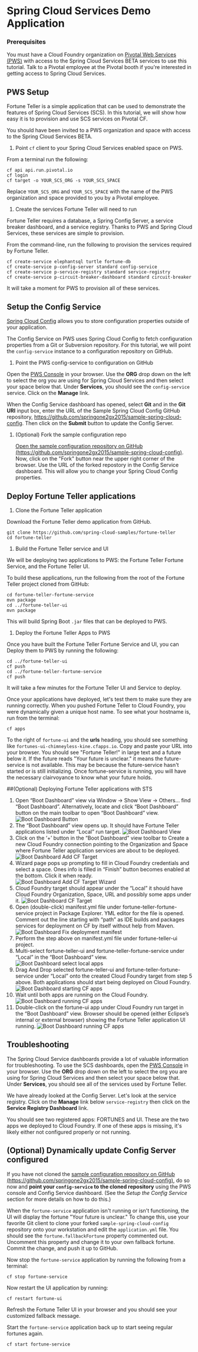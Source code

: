 # Spring Cloud Services Demo Application

### Prerequisites

You must have a Cloud Foundry organization on
[Pivotal Web Services (PWS)](https://run.pivotal.io) with access to the Spring
Cloud Services BETA services to use this tutorial. Talk to a Pivotal employee
at the Pivotal booth if you're interested in getting access to Spring
Cloud Services.

## PWS Setup

Fortune Teller is a simple application that can be used to demonstrate the
features of Spring Cloud Services (SCS). In this tutorial, we will show how
easy it is to provision and use SCS services on Pivotal CF.

You should have been invited to a PWS organization and space with access to the
Spring Cloud Services BETA.

1. Point `cf` client to your Spring Cloud Services enabled space on PWS.

  From a terminal run the following:

  ```console
  cf api api.run.pivotal.io
  cf login
  cf target -o YOUR_SCS_ORG -s YOUR_SCS_SPACE
  ```

  Replace `YOUR_SCS_ORG` and `YOUR_SCS_SPACE` with the name of the PWS
  organization and space provided to you by a Pivotal employee.

1. Create the services Fortune Teller will need to run

  Fortune Teller requires a database, a Spring Config Server, a service
  breaker dashboard, and a service registry. Thanks to PWS and Spring Cloud
  Services, these services are simple to provision.

  From the command-line, run the following to provision the services required
  by Fortune Teller.

  ```console
  cf create-service elephantsql turtle fortune-db
  cf create-service p-config-server standard config-service
  cf create-service p-service-registry standard service-registry
  cf create-service p-circuit-breaker-dashboard standard circuit-breaker
  ```

  It will take a moment for PWS to provision all of these services.

## Setup the Config Service

[Spring Cloud Config](http://cloud.spring.io/spring-cloud-config/) allows you
to store configuration properties outside of your application.

The Config Service on PWS uses Spring Cloud Config to fetch configuration
properties from a Git or Subversion repository. For this tutorial, we will
point the `config-service` instance to a configuration repository on GitHub.

1. Point the PWS config-service to configuration on GitHub

  Open the [PWS Console](https://console.run.pivotal.io/organizations) in your
  browser. Use the **ORG** drop down on the left to select the org you are using
  for Spring Cloud Services and then select your space below that. Under
  **Services**, you should see the `config-service` service. Click on the
  **Manage** link.

  When the Config Service dashboard has opened, select **Git** and in the
  **Git URI** input box, enter the URL of the Sample Spring Cloud Config GitHub
  repository, https://github.com/springone2gx2015/sample-spring-cloud-config.
  Then click on the **Submit** button to update the Config Server.

1. (Optional) Fork the sample configuration repo

    [Open the sample configuration repository on GitHub (https://github.com/springone2gx2015/sample-spring-cloud-config)](https://github.com/springone2gx2015/sample-spring-cloud-config).
    Now, click on the "Fork" button near the upper right corner of the browser.
    Use the URL of the forked repostory in the Config Service dashboard. This
    will allow you to change your Spring Cloud Config properties.

## Deploy Fortune Teller applications

1. Clone the Fortune Teller application

  Download the Fortune Teller demo application from GitHub.

  ```console
  git clone https://github.com/spring-cloud-samples/fortune-teller
  cd fortune-teller
  ```

1. Build the Fortune Teller service and UI

  We will be deploying two applications to PWS: the Fortune Teller Fortune
  Service, and the Fortune Teller UI.

  To build these applications, run the following from the root of the
  Fortune Teller project cloned from GitHub:

  ```console
  cd fortune-teller-fortune-service
  mvn package
  cd ../fortune-teller-ui
  mvn package
  ```

  This will build Spring Boot `.jar` files that can be deployed to PWS.

1. Deploy the Fortune Teller Apps to PWS

  Once you have built the Fortune Teller Fortune Service and UI, you can Deploy
  them to PWS by running the following:

  ```console
  cd ../fortune-teller-ui
  cf push
  cd ../fortune-teller-fortune-service
  cf push
  ```

  It will take a few minutes for the Fortune Teller UI and Service to deploy.

  Once your applications have deployed, let's test them to make sure they are
  running correctly. When you pushed Fortune Teller to Cloud Foundry, you were
  dynamically given a unique host name. To see what your hostname is, run from
  the terminal:

  ```console
  cf apps
  ```

To the right of `fortune-ui` and the **urls** heading, you should see something
like `fortunes-ui-chimneyless-kine.cfapps.io`. Copy and paste your URL into
your browser. You should see "Fortune Teller!" in large text and a future below
it. If the future reads "Your future is unclear." it means the future-service
is not available. This may be because the future-service hasn't started or is
still initializing. Once fortune-service is running, you will have the
necessary clairvoyance to know what your future holds.

##(Optional) Deploying Fortune Teller applications with STS

1. Open “Boot Dashboard” view via Window -> Show View -> Others… find “Boot Dashboard”. Alternatively, locate and click “Boot Dashboard” button on the main toolbar to open “Boot Dashboard” view. ![Boot Dashboard Button](/images/boot-dash-button.png) 
2. The “Boot Dashboard” view opens up. It should have Fortune Teller applications listed under “Local” run target. ![Boot Dashboard View](/images/boot-dash-view-local.png)
3. Click on the ‘+’ button in the “Boot Dashboard” view toolbar to Create a new Cloud Foundry connection pointing to the Organization and Space where Fortune Teller application services are about to be deployed. ![Boot Dashboard Add CF Target](/images/boot-dash-add-target.png)
4. Wizard page pops up prompting to fill in Cloud Foundry credentials and select a space. Ones info is filled in “Finish” button becomes enabled at the bottom. Click it when ready. ![Boot Dashboard Add CF Target Wizard](/images/boot-dash-add-target-wizard.png)
5. Cloud Foundry target should appear under the “Local” it should have Cloud Foundry Organization, Space, URL and possibly some apps under it. ![Boot Dashboard CF Target](/images/boot-dash-cf-target.png)
6. Open (double-click) manifest.yml file under fortune-teller-fortune-service project in Package Explorer. YML editor for the file is opened. Comment out the line starting with “path” as IDE builds and packages services for deployment on CF by itself without help from Maven. ![Boot Dashboard Fix deployment manifest](/images/boot-dash-fix-manifest.png)
7. Perform the step above on manifest.yml file under fortune-teller-ui project.
8. Multi-select fortune-teller-ui and fortune-teller-fortune-service under “Local” in the “Boot Dashboard” view. ![Boot Dashboard select local apps](/images/boot-dash-select-fortune-teller-apps.png)
9. Drag And Drop selected fortune-teller-ui and fortune-teller-fortune-service under “Local” onto the created Cloud Foundry target from step 5 above. Both applications should start being deployed on Cloud Foundry. ![Boot Dashboard starting CF apps](/images/boot-dash-starting-fortune-teller.png)
10. Wait until both apps are running on the Cloud Foundry. ![Boot Dashboard running CF apps](/images/boot-dash-running-fortune-teller.png) 
11. Double-click on the fortune-ui app under Cloud Foundry run target in the “Boot Dashboard” view. Browser should be opened (either Eclipse’s internal or external browser) showing the Fortune Teller application UI running. ![Boot Dashboard running CF apps](/images/fortune-teller-ui.png)


## Troubleshooting

The Spring Cloud Service dashboards provide a lot of valuable information for
troubleshooting. To use the SCS dashboards, open the
[PWS Console](https://console.run.pivotal.io/organizations) in your browser.
Use the **ORG** drop down on the left to select the org you are using for
Spring Cloud Services and then select your space below that. Under
**Services**, you should see all of the services used by Fortune Teller.

We have already looked at the Config Server. Let's look at the service registry.
Click on the **Manage** link below `service-registry` then click on the
**Service Registry Dashboard** link.

You should see two registered apps: FORTUNES and UI. These are the two apps we
deployed to Cloud Foundry. If one of these apps is missing, it's likely either
not configured properly or not running.

## (Optional) Dynamically update Config Server configured

If you have not cloned the [sample configuration repository on GitHub (https://github.com/springone2gx2015/sample-spring-cloud-config)](https://github.com/springone2gx2015/sample-spring-cloud-config), do so now and **point your `config-service` to the cloned
repository** using the PWS console and Config Service dashboard. (See the
_Setup the Config Service_ section for more details on how to do this.)

When the `fortune-service` application isn't running or isn't functioning, the
UI will display the fortune "Your future is unclear." To change this, use your
favorite Git client to clone your forked `sample-spring-cloud-config`
repository onto your workstation and edit the `application.yml` file. You
should see the `fortune.fallbackFortune` property commented out. Uncomment this
property and change it to your own fallback fortune. Commit the change, and
push it up to GitHub.

Now stop the `fortune-service` application by running the following from a
terminal:

```console
cf stop fortune-service
```

Now restart the UI application by running:

```console
cf restart fortune-ui
```

Refresh the Fortune Teller UI in your browser and you should see your
customized fallback message.

Start the `fortune-service` application back up to start seeing regular
fortunes again.

```
cf start fortune-service
```
